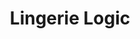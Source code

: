 --- 
title: "Lingerie Logic"
publishdate: "2019-6-29T16:48:46+02:00"
src: "https://365manga.net/manga/lingerie-logic"
image: "https://data.365manga.net/images/thumbnails/15900-lingerie-logic.jpg"
description: "From Intercross & Shoujo Crusade: Yuzu has always been a tomboy so she is worried that other girls will make fun of her underwear during the class trip. Without a second thought she asks her male friend, Ken, to help her chose better lingerie. However, right after this, Yuzu can't understand why she can't act like usual around him anymore."
---